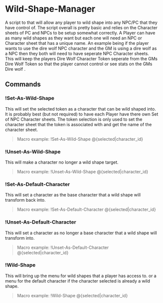 # Wild-Shape-Manager
  A script to that will allow any player to wild shape into any NPC/PC that they have control of. The script overall is pretty basic and relies on the Character sheets of PC and NPCs to be setup somewhat correctly. A Player can have as many wild shapes as they want but each one will need an NPC or Character sheet that has a unique name. An example being if the player wants to use the dire wolf NPC character and the GM is using a dire wolf as a NPC then they both will need to have seperate NPC Character sheets. This will keep the players Dire Wolf Character Token seperate from the GMs Dire Wolf Token so that the player cannot control or see stats on the GMs Dire wolf . 

## Commands
### !Set-As-Wild-Shape <Character ID>
  This will set the selected token as a character that can be wild shaped into. It is probably best (but not required) to have each Player have there own Set of NPC Character sheets. The token selection is only used to set the character sheet that the token is associated with and get the name of the character sheet.

> Macro example: !Set-As-Wild-Shape @{selected|character_id}
### !Unset-As-Wild-Shape <Character ID>
  This will make a character no longer a wild shape target.
  
> Macro example: !Unset-As-Wild-Shape @{selected|character_id}
### !Set-As-Default-Character <Character ID>
  This will set a character as the base character that a wild shape will transform back into. 
  
> Macro example: !Set-As-Default-Character @{selected|character_id}
### !Unset-As-Default-Character <Character ID>
  This will set a character as no longer a base character that a wild shape will transform into.
  
> Macro example: !Unset-As-Default-Character @{selected|character_id}
### !Wild-Shape <Character ID>
  This will bring up the menu for wild shapes that a player has access to. or a menu for the default character if the character selected is already a wild shape.

> Macro example: !Wild-Shape @{selected|character_id}
